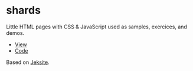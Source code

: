 shards
======

Little HTML pages with CSS & JavaScript used as samples, exercices, and demos.

- [View](https://remino.github.io/shards)
- [Code](https://github.com/remino/shards)

Based on [Jeksite](https://github.com/remino/jeksite).
